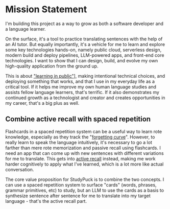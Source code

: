 # Mission Statement

I'm building this project as a way to grow as both a software developer and a language learner.

On the surface, it's a tool to practice translating sentences with the help of an AI tutor. But equally importantly, it's a vehicle for me to learn and explore some key technologies hands-on, namely public cloud, serverless design, modern build and deploy pipelines, LLM-powered apps, and front-end core technologies. I want to show that I can design, build, and evolve my own high-quality application from the ground up.

This is about ["learning in public"](https://www.swyx.io/learn-in-public)], making intentional technical choices, and deploying something that works, and that I use in my everyday life as a critical tool. If it helps me improve my own human language studies and assists fellow language learners, that's terrific. If it also demonstrates my continued growth as a technologist and creator and creates opportunities in my career, that's a big plus as well.

## Combine active recall with spaced repetition

Flashcards in a spaced repetition system can be a useful way to learn rote knowledge, especially as they track the "[forgetting curve](https://en.wikipedia.org/wiki/Forgetting_curve)". However, to really learn to speak the language intuitively, it's necessary to go a lot farther than mere rote memorization and passive recall using flashcards. I need an app that can come up with new sentences with different variations for me to translate. This gets into [active recall](https://en.wikipedia.org/wiki/Active_recall) instead, making me work harder cognitively to apply what I've learned, which is a lot more like actual conversation.

The core value proposition for StudyPuck is to combine the two concepts. I can use a spaced repetition system to surface "cards" (words, phrases, grammar primitives, etc) to study, but an LLM to use the cards as a basis to synthesize sentence after sentence for me to translate into my target language - that's the active recall part.
